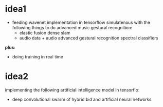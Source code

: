 # idea1

- feeding wavenet implementation in tensorflow simulatenous with the following things to do advanced music gestural recognition:
  - elastic fusion dense slam
  - audio data + audio advanced gestural recognition  spectral classifiers

**plus:**
- doing training in real time

# idea2

implementing the following artificial intelligence model in tensorflo:
- deep convolutional swarm of hybrid bid and artificial neural networks
